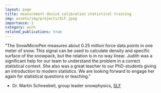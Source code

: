 ```yaml
---
layout: page
title: measurement device calibration statistical training
img: assets/img/projects/SLF.jpeg
importance: 1
category: work
related_publications: true
---
```

<p>
"The SnowMicroPen measures about 0.25 million force data points in one meter of snow. This signal can be used to calculate density and specific surface of the snowpack, but the relation is in no way linear. Judith was a significant help for our team to understand the problem in a correct statistical context. She also was a great teacher to our PhD-students giving an introduction to modern statistics. We are looking forward to engage her again for statistical questions or teaching."

- Dr. Martin Schneebeli,
group leader snowphysics, <a href="http://slf.ch/">SLF</a>
</p>
